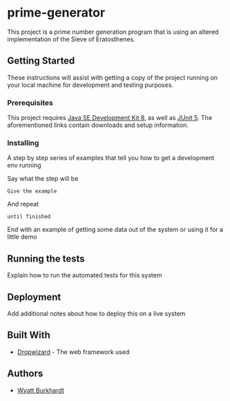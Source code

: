 # prime-generator

This project is a prime number generation program that is using an altered implementation of the Sieve of Eratosthenes.

## Getting Started

These instructions will assist with getting a copy of the project running on your local machine for development and testing purposes.

### Prerequisites

This project requires [Java SE Development Kit 8](https://www.oracle.com/technetwork/java/javase/downloads/jdk8-downloads-2133151.html), as well as [JUnit 5](https://junit.org/junit5/docs/current/user-guide/).
The aforementioned links contain downloads and setup information.

### Installing

A step by step series of examples that tell you how to get a development env running

Say what the step will be

```
Give the example
```

And repeat

```
until finished
```

End with an example of getting some data out of the system or using it for a little demo

## Running the tests

Explain how to run the automated tests for this system


## Deployment

Add additional notes about how to deploy this on a live system

## Built With

* [Dropwizard](http://www.dropwizard.io/1.0.2/docs/) - The web framework used


## Authors

* [Wyatt Burkhardt](https://github.com/wyatt-burkhardt)


